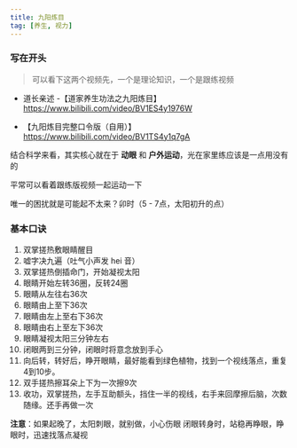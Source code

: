 ```yaml
---
title: 九阳炼目
tag: [养生, 视力] 
---
```


### 写在开头

>可以看下这两个视频先，一个是理论知识，一个是跟练视频

-  道长亲述 -【道家养生功法之九阳炼目】 https://www.bilibili.com/video/BV1ES4y1976W

- 【九阳炼目完整口令版（自用）】 https://www.bilibili.com/video/BV1TS4y1q7gA

结合科学来看，其实核心就在于 **动眼** 和 **户外运动**，光在家里练应该是一点用没有的

平常可以看着跟练版视频一起运动一下

唯一的困扰就是可能起不太来？卯时（5 - 7点，太阳初升的点）

### 基本口诀

1. 双掌搓热敷眼睛醒目  
2. 嘘字决九遍（吐气小声发 hei 音）  
3. 双掌搓热倒插命门，开始凝视太阳  
4. 眼睛开始左转36圈，反转24圈  
5. 眼睛从左往右36次  
6. 眼睛由上至下36次  
7. 眼睛由左上至右下36次  
8. 眼睛由右上至左下36次  
9. 眼睛凝视太阳三分钟左右  
10. 闭眼两到三分钟，闭眼时将意念放到手心  
11. 向后转，转好后，睁开眼睛，最好能看到绿色植物，找到一个视线落点，重复4到10步。 
12. 双手搓热擦耳朵上下为一次擦9次
13. 收功，双掌搓热，左手互助额头，挡住一半的视线，右手来回摩擦后脑，次数随缘。还手再做一次

**注意**：如果起晚了，太阳刺眼，就别做，小心伤眼
闭眼转身时，站稳再睁眼，睁眼时，迅速找落点凝视